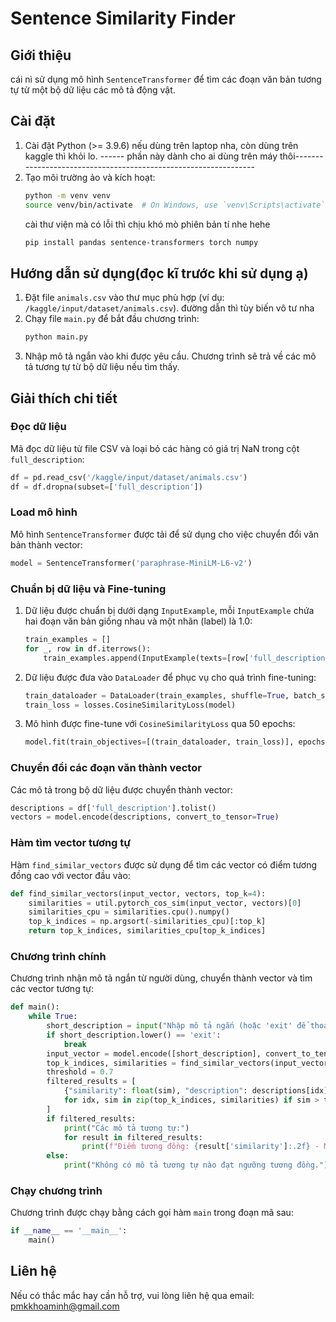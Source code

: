 
# Sentence Similarity Finder

## Giới thiệu

cái nì sử dụng mô hình `SentenceTransformer` để tìm các đoạn văn bản tương tự từ một bộ dữ liệu các mô tả động vật.

## Cài đặt

1. Cài đặt Python (>= 3.9.6) nếu dùng trên laptop nha, còn dùng trên kaggle thì khỏi lo.
------ phần này dành cho ai dùng trên máy thôi----------------------------------------------------------------
2. Tạo môi trường ảo và kích hoạt:
   ```sh
   python -m venv venv
   source venv/bin/activate  # On Windows, use `venv\Scripts\activate`
   ```
   cài thư viện mà có lỗi thì chịu khó mò phiên bản tí nhe hehe
   ```sh
   pip install pandas sentence-transformers torch numpy
   ```

## Hướng dẫn sử dụng(đọc kĩ trước khi sử dụng ạ)

1. Đặt file `animals.csv` vào thư mục phù hợp (ví dụ: `/kaggle/input/dataset/animals.csv`). đường dẫn thì tùy biến vô tư nha
2. Chạy file `main.py` để bắt đầu chương trình:
   ```sh
   python main.py
   ```
3. Nhập mô tả ngắn vào khi được yêu cầu. Chương trình sẽ trả về các mô tả tương tự từ bộ dữ liệu nếu tìm thấy.

## Giải thích chi tiết

### Đọc dữ liệu

Mã đọc dữ liệu từ file CSV và loại bỏ các hàng có giá trị NaN trong cột `full_description`:
```python
df = pd.read_csv('/kaggle/input/dataset/animals.csv')
df = df.dropna(subset=['full_description'])
```

### Load mô hình

Mô hình `SentenceTransformer` được tải để sử dụng cho việc chuyển đổi văn bản thành vector:
```python
model = SentenceTransformer('paraphrase-MiniLM-L6-v2')
```

### Chuẩn bị dữ liệu và Fine-tuning

1. Dữ liệu được chuẩn bị dưới dạng `InputExample`, mỗi `InputExample` chứa hai đoạn văn bản giống nhau và một nhãn (label) là 1.0:
   ```python
   train_examples = []
   for _, row in df.iterrows():
       train_examples.append(InputExample(texts=[row['full_description'], row['full_description']], label=1.0))
   ```

2. Dữ liệu được đưa vào `DataLoader` để phục vụ cho quá trình fine-tuning:
   ```python
   train_dataloader = DataLoader(train_examples, shuffle=True, batch_size=32)
   train_loss = losses.CosineSimilarityLoss(model)
   ```

3. Mô hình được fine-tune với `CosineSimilarityLoss` qua 50 epochs:
   ```python
   model.fit(train_objectives=[(train_dataloader, train_loss)], epochs=50, warmup_steps=100)
   ```

### Chuyển đổi các đoạn văn thành vector

Các mô tả trong bộ dữ liệu được chuyển thành vector:
```python
descriptions = df['full_description'].tolist()
vectors = model.encode(descriptions, convert_to_tensor=True)
```

### Hàm tìm vector tương tự

Hàm `find_similar_vectors` được sử dụng để tìm các vector có điểm tương đồng cao với vector đầu vào:
```python
def find_similar_vectors(input_vector, vectors, top_k=4):
    similarities = util.pytorch_cos_sim(input_vector, vectors)[0]
    similarities_cpu = similarities.cpu().numpy()
    top_k_indices = np.argsort(-similarities_cpu)[:top_k]
    return top_k_indices, similarities_cpu[top_k_indices]
```

### Chương trình chính

Chương trình nhận mô tả ngắn từ người dùng, chuyển thành vector và tìm các vector tương tự:
```python
def main():
    while True:
        short_description = input("Nhập mô tả ngắn (hoặc 'exit' để thoát): ")
        if short_description.lower() == 'exit':
            break
        input_vector = model.encode([short_description], convert_to_tensor=True)
        top_k_indices, similarities = find_similar_vectors(input_vector, vectors)
        threshold = 0.7
        filtered_results = [
            {"similarity": float(sim), "description": descriptions[idx]}
            for idx, sim in zip(top_k_indices, similarities) if sim > threshold
        ]
        if filtered_results:
            print("Các mô tả tương tự:")
            for result in filtered_results:
                print(f"Điểm tương đồng: {result['similarity']:.2f} - Mô tả: {result['description']}")
        else:
            print("Không có mô tả tương tự nào đạt ngưỡng tương đồng.")
```

### Chạy chương trình

Chương trình được chạy bằng cách gọi hàm `main` trong đoạn mã sau:
```python
if __name__ == '__main__':
    main()
```

## Liên hệ

Nếu có thắc mắc hay cần hỗ trợ, vui lòng liên hệ qua email: [pmkkhoaminh@gmail.com](mailto:pmkkhoaminh@gmail.com)
